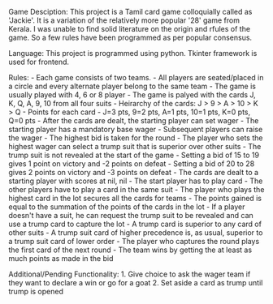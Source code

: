Game Desciption:
This project is a Tamil card game colloquially called as 'Jackie'. It is a variation of
the relatively more popular '28' game from Kerala. I was unable to find solid literature 
on the origin and rfules of the game. So a few rules have been programmed as per 
popular consensus.

Language:
    This project is programmed using python. Tkinter framework is used for frontend.

Rules:
    - Each game consists of two teams.
    - All players are seated/placed in a circle and every alternate player belong to the same team
    - The game is usually played with 4, 6 or 8 player
    - The game is palyed with the cards J, K, Q, A, 9, 10 from all four suits
    - Heirarchy of the cards: J > 9 > A > 10 > K > Q
    - Points for each card - J=3 pts, 9=2 pts, A=1 pts, 10=1 pts, K=0 pts, Q=0 pts
    - After the cards are dealt, the starting player can set wager
    - The starting player has a mandatory base wager
    - Subsequent players can raise the wager
    - The highest bid is taken for the round
    - The player who sets the highest wager can select a trump suit that is superior over
      other suits
    - The trump suit is not revealed at the start of the game
    - Setting a bid of 15 to 19 gives 1 point on victory and -2 points on defeat
    - Setting a bid of 20 to 28 gives 2 points on victory and -3 points on defeat
    - The cards are dealt to a starting player with scores at nil, nil
    - The start player has to play card
    - The other players have to play a card in the same suit
    - The player who plays the highest card in the lot secures all the cards for teams
    - The points gained is equal to the summation of the points of the cards in the lot
    - If a player doesn't have a suit, he can request the trump suit to be revealed and can use
      a trump card to capture the lot
    - A trump card is superior to any card of other suits
    - A trump suit card of higher precedence is, as usual, superior to a trump suit card of lower order
    - The player who captures the round plays the first card of the next round
    - The team wins by getting the at least as much points as made in the bid

Additional/Pending Functionality:
    1. Give choice to ask the wager team if they want to declare a win or go for a goat
    2. Set aside a card as trump until trump is opened
